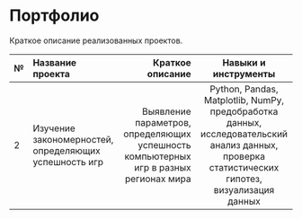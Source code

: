 # Портфолио

Краткое описание реализованных проектов.

| № | Название проекта | Краткое описание | Навыки и инструменты |
| :- | :-------------------- | ---------------------: |:---------------------------:|
|2| Изучение закономерностей, определяющих успешность игр | Выявление параметров, определяющих успешность компьютерных игр в разных регионах мира | Python, Pandas, Matplotlib, NumPy, предобработка данных, исследовательский анализ данных, проверка статистических гипотез, визуализация данных |
